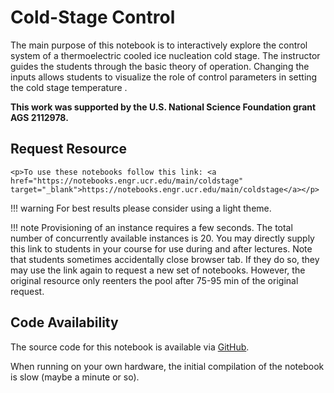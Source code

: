 # Cold-Stage Control

The main purpose of this notebook is to interactively explore the control system of a thermoelectric cooled ice nucleation cold stage. The instructor guides the students through the basic theory of operation. Changing the inputs allows students to visualize the role of control parameters in setting the cold stage temperature .

**This work was supported by the U.S. National Science Foundation grant AGS 2112978.**

## Request Resource

```@raw html 
<p>To use these notebooks follow this link: <a href="https://notebooks.engr.ucr.edu/main/coldstage" target="_blank">https://notebooks.engr.ucr.edu/main/coldstage</a></p> 
```

!!! warning
    For best results please consider using a light theme.

!!! note 
    Provisioning of an instance requires a few seconds. The total number of concurrently available instances is 20. You may directly supply this link to students in your course for use during and after lectures. Note that students sometimes accidentally close browser tab. If they do so, they may use the link again to request a new set of notebooks. However, the original resource only reenters the pool after 75-95 min of the original request.

## Code Availability

The source code for this notebook is available via [GitHub](https://github.com/mdpetters/webapps).

When running on your own hardware, the initial compilation of the notebook is slow (maybe a minute or so).  

